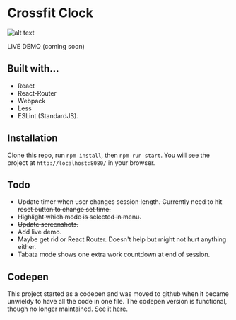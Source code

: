 # Crossfit Clock

![alt text](http://g.recordit.co/orOBcsCLYW.gif "Tabata")

LIVE DEMO (coming soon)

## Built with...

- React
- React-Router
- Webpack
- Less
- ESLint (StandardJS).

## Installation

Clone this repo, run `npm install`, then `npm run start`. You will see the project at `http://localhost:8080/` in your browser.

## Todo

- ~~Update timer when user changes session length. Currently need to hit reset button to change set time.~~
- ~~Highlight which mode is selected in menu.~~
- ~~Update screenshots.~~
- Add live demo.
- Maybe get rid or React Router. Doesn't help but might not hurt anything either.
- Tabata mode shows one extra work countdown at end of session.

## Codepen

This project started as a codepen and was moved to github when it became unwieldy to have all the code in one file. The codepen version is functional, though no longer maintained. See it [here](http://codepen.io/qualitydixon/pen/wMNqXq).
